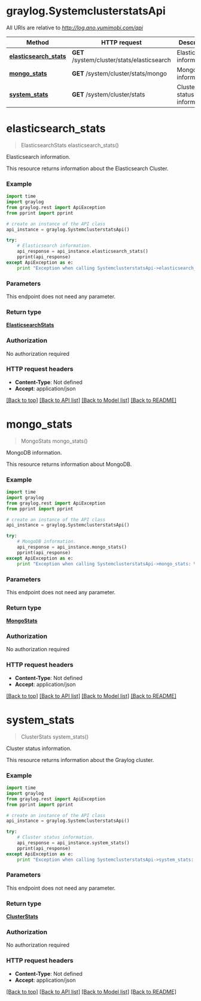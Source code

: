 # graylog.SystemclusterstatsApi

All URIs are relative to *http://log.ano.yumimobi.com/api*

Method | HTTP request | Description
------------- | ------------- | -------------
[**elasticsearch_stats**](SystemclusterstatsApi.md#elasticsearch_stats) | **GET** /system/cluster/stats/elasticsearch | Elasticsearch information.
[**mongo_stats**](SystemclusterstatsApi.md#mongo_stats) | **GET** /system/cluster/stats/mongo | MongoDB information.
[**system_stats**](SystemclusterstatsApi.md#system_stats) | **GET** /system/cluster/stats | Cluster status information.


# **elasticsearch_stats**
> ElasticsearchStats elasticsearch_stats()

Elasticsearch information.

This resource returns information about the Elasticsearch Cluster.

### Example 
```python
import time
import graylog
from graylog.rest import ApiException
from pprint import pprint

# create an instance of the API class
api_instance = graylog.SystemclusterstatsApi()

try: 
    # Elasticsearch information.
    api_response = api_instance.elasticsearch_stats()
    pprint(api_response)
except ApiException as e:
    print "Exception when calling SystemclusterstatsApi->elasticsearch_stats: %s\n" % e
```

### Parameters
This endpoint does not need any parameter.

### Return type

[**ElasticsearchStats**](ElasticsearchStats.md)

### Authorization

No authorization required

### HTTP request headers

 - **Content-Type**: Not defined
 - **Accept**: application/json

[[Back to top]](#) [[Back to API list]](../README.md#documentation-for-api-endpoints) [[Back to Model list]](../README.md#documentation-for-models) [[Back to README]](../README.md)

# **mongo_stats**
> MongoStats mongo_stats()

MongoDB information.

This resource returns information about MongoDB.

### Example 
```python
import time
import graylog
from graylog.rest import ApiException
from pprint import pprint

# create an instance of the API class
api_instance = graylog.SystemclusterstatsApi()

try: 
    # MongoDB information.
    api_response = api_instance.mongo_stats()
    pprint(api_response)
except ApiException as e:
    print "Exception when calling SystemclusterstatsApi->mongo_stats: %s\n" % e
```

### Parameters
This endpoint does not need any parameter.

### Return type

[**MongoStats**](MongoStats.md)

### Authorization

No authorization required

### HTTP request headers

 - **Content-Type**: Not defined
 - **Accept**: application/json

[[Back to top]](#) [[Back to API list]](../README.md#documentation-for-api-endpoints) [[Back to Model list]](../README.md#documentation-for-models) [[Back to README]](../README.md)

# **system_stats**
> ClusterStats system_stats()

Cluster status information.

This resource returns information about the Graylog cluster.

### Example 
```python
import time
import graylog
from graylog.rest import ApiException
from pprint import pprint

# create an instance of the API class
api_instance = graylog.SystemclusterstatsApi()

try: 
    # Cluster status information.
    api_response = api_instance.system_stats()
    pprint(api_response)
except ApiException as e:
    print "Exception when calling SystemclusterstatsApi->system_stats: %s\n" % e
```

### Parameters
This endpoint does not need any parameter.

### Return type

[**ClusterStats**](ClusterStats.md)

### Authorization

No authorization required

### HTTP request headers

 - **Content-Type**: Not defined
 - **Accept**: application/json

[[Back to top]](#) [[Back to API list]](../README.md#documentation-for-api-endpoints) [[Back to Model list]](../README.md#documentation-for-models) [[Back to README]](../README.md)

